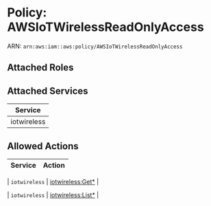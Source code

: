 # Policy: AWSIoTWirelessReadOnlyAccess

ARN: `arn:aws:iam::aws:policy/AWSIoTWirelessReadOnlyAccess`

## Attached Roles

## Attached Services

| Service |
|---------|
| iotwireless |

## Allowed Actions

| Service | Action |
|:-------:|--------|

| `iotwireless` | [iotwireless:Get*](../actions.md#iotwireless:getall) |

| `iotwireless` | [iotwireless:List*](../actions.md#iotwireless:listall) |
